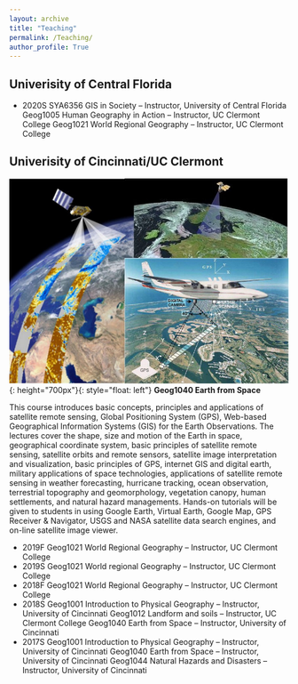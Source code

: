 ```yaml
---
layout: archive
title: "Teaching"
permalink: /Teaching/
author_profile: True
---
```


## Univerisity of Central Florida

* 2020S   SYA6356   GIS in Society – Instructor, University of Central Florida
Geog1005 Human Geography in Action – Instructor, UC Clermont College
Geog1021 World Regional Geography – Instructor, UC Clermont College

## Univerisity of Cincinnati/UC Clermont 

![image](/images/Earthfromspace.jpg){: height="700px"}{: style="float: left"} **Geog1040 Earth from Space**

This course introduces basic concepts, principles and applications of satellite remote sensing, Global Positioning System (GPS), Web-based Geographical Information Systems (GIS) for the Earth Observations. The lectures cover the shape, size and motion of the Earth in space, geographical coordinate system, basic principles of satellite remote sensing, satellite orbits and remote sensors, satellite image interpretation and visualization, basic principles of GPS, internet GIS and digital earth, military applications of space technologies, applications of satellite remote sensing in weather forecasting, hurricane tracking, ocean observation, terrestrial topography and geomorphology, vegetation canopy, human settlements, and natural hazard managements. Hands-on tutorials will be given to students in using Google Earth, Virtual Earth, Google Map, GPS Receiver & Navigator, USGS and NASA satellite data search engines, and on-line satellite image viewer.

* 2019F   Geog1021 World Regional Geography – Instructor, UC Clermont College
* 2019S   Geog1021 World regional Geography – Instructor, UC Clermont College
* 2018F   Geog1021 World Regional Geography – Instructor, UC Clermont College
* 2018S   Geog1001 Introduction to Physical Geography – Instructor, University of Cincinnati
Geog1012 Landform and soils – Instructor, UC Clermont College
Geog1040 Earth from Space – Instructor, University of Cincinnati
* 2017S   Geog1001 Introduction to Physical Geography – Instructor, University of Cincinnati
Geog1040 Earth from Space – Instructor, University of Cincinnati
Geog1044 Natural Hazards and Disasters – Instructor, University of Cincinnati
